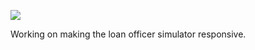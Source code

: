 ![](https://db-feed.s3.amazonaws.com/legacy/Screen_Shot_2016-12-08_at_11_43_15_AM-1481215429211.png)

Working on making the loan officer simulator responsive.
